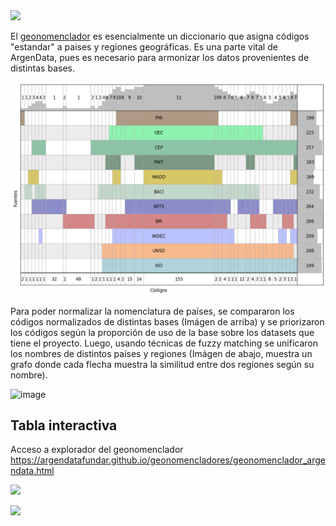 <div align='left'>
<a href="https://fund.ar">
  <picture>
    <source media="(prefers-color-scheme: dark)" srcset="https://github.com/user-attachments/assets/a3add638-f86c-452f-bb1d-5dbcc20893a2">
    <source media="(prefers-color-scheme: light)" srcset="https://github.com/user-attachments/assets/90703034-ef7f-4290-8a5d-2d27c6835fc7">
    <img src="fund.ar" width="400"></img>
  </picture>
</a>
</div>

El [geonomenclador](https://docs.google.com/spreadsheets/d/1744VS5xENUg1JRCaKr1dGUr73jgP-wz27guIhHvYGbQ) es esencialmente un diccionario que asigna códigos "estandar" a paises y regiones geográficas. Es una parte vital de ArgenData, pues es necesario para armonizar los datos provenientes de distintas bases.

![geo_interseccion](./assets/supervenn.png)

Para poder normalizar la nomenclatura de países, se compararon los códigos normalizados de distintas bases (Imágen de arriba) y se priorizaron los códigos según
la proporción de uso de la base sobre los datasets que tiene el proyecto. Luego, usando técnicas de fuzzy matching se unificaron los nombres de distintos países
y regiones (Imágen de abajo, muestra un grafo donde cada flecha muestra la similitud entre dos regiones según su nombre).

![image](https://github.com/user-attachments/assets/138357db-8276-4191-a292-99eb22ea68f4)


## Tabla interactiva

Acceso a explorador del geonomenclador <https://argendatafundar.github.io/geonomencladores/geonomenclador_argendata.html>

[![](https://github.com/user-attachments/assets/efb26c9f-05b2-484b-8264-24b5dd2a0fd5)](https://argendatafundar.github.io/geonomencladores/geonomenclador_argendata.html)


<div>
<a href="https://fund.ar">
  <picture>
    <source media="(prefers-color-scheme: dark)" srcset="https://github.com/datos-Fundar/fundartools/assets/86327859/6ef27bf9-141f-4537-9d78-e16b80196959">
    <source media="(prefers-color-scheme: light)" srcset="https://github.com/datos-Fundar/fundartools/assets/86327859/aa8e7c72-4fad-403a-a8b9-739724b4c533">
    <img src="fund.ar"></img>
  </picture>
</a>
</div>
